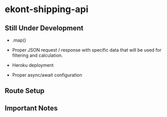 # ekont-shipping-api

## Still Under Development

- .map()

- Proper JSON request / response with specific data that will be used for filtering and calculation.

- Heroku deployment

- Proper async/await configuration

## Route Setup


## Important Notes
